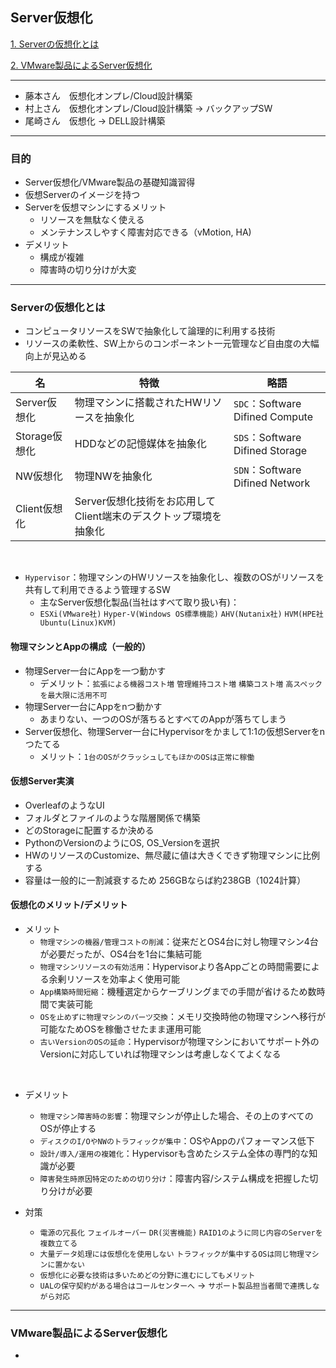## Server仮想化

[1. Serverの仮想化とは](#Serverの仮想化とは)

[2. VMware製品によるServer仮想化](#VMware製品によるServer仮想化)

---

- 藤本さん　仮想化オンプレ/Cloud設計構築 
- 村上さん　仮想化オンプレ/Cloud設計構築 -> バックアップSW
- 尾崎さん　仮想化 -> DELL設計構築

---

### 目的

- Server仮想化/VMware製品の基礎知識習得
- 仮想Serverのイメージを持つ
- Serverを仮想マシンにするメリット
  - リソースを無駄なく使える
  - メンテナンスしやすく障害対応できる（vMotion, HA)
- デメリット
  - 構成が複雑
  - 障害時の切り分けが大変

---

### Serverの仮想化とは

- コンピュータリソースをSWで抽象化して論理的に利用する技術
- リソースの柔軟性、SW上からのコンポーネント一元管理など自由度の大幅向上が見込める

|名| 特徴|略語|
|------|------|-----|
|Server仮想化|物理マシンに搭載されたHWリソースを抽象化|`SDC`：Software Difined Compute|
|Storage仮想化|HDDなどの記憶媒体を抽象化|`SDS`：Software Difined Storage|
|NW仮想化|物理NWを抽象化|`SDN`：Software Difined Network|
|Client仮想化|Server仮想化技術をお応用してClient端末のデスクトップ環境を抽象化||

<br>

- `Hypervisor`：物理マシンのHWリソースを抽象化し、複数のOSがリソースを共有して利用できるよう管理するSW
  - 主なServer仮想化製品(当社はすべて取り扱い有)：
  - `ESXi(VMware社)` `Hyper-V(Windows OS標準機能)` `AHV(Nutanix社)` `HVM(HPE社 Ubuntu(Linux)KVM)`

#### 物理マシンとAppの構成（一般的）

- 物理Server一台にAppを一つ動かす
  - デメリット：`拡張による機器コスト増` `管理維持コスト増` `構築コスト増` `高スペックを最大限に活用不可`
- 物理Server一台にAppをnつ動かす
  - あまりない、一つのOSが落ちるとすべてのAppが落ちてしまう
- Server仮想化、物理Server一台にHypervisorをかまして1:1の仮想Serverをnつたてる
  - メリット：`1台のOSがクラッシュしてもほかのOSは正常に稼働`
 
#### 仮想Server実演

- OverleafのようなUI
- フォルダとファイルのような階層関係で構築
- どのStorageに配置するか決める
- PythonのVersionのようにOS, OS_Versionを選択
- HWのリソースのCustomize、無尽蔵に値は大きくできず物理マシンに比例する
- 容量は一般的に一割減衰するため 256GBならば約238GB（1024計算）

#### 仮想化のメリット/デメリット

- メリット
  - `物理マシンの機器/管理コストの削減`：従来だとOS4台に対し物理マシン4台が必要だったが、OS4台を1台に集結可能
  - `物理マシンリソースの有効活用`：Hypervisorより各Appごとの時間需要による余剰リソースを効率よく使用可能
  - `App構築時間短縮`：機種選定からケーブリングまでの手間が省けるため数時間で実装可能
  - `OSを止めずに物理マシンのパーツ交換`：メモリ交換時他の物理マシンへ移行が可能なためOSを稼働させたまま運用可能
  - `古いVersionのOSの延命`：Hypervisorが物理マシンにおいてサポート外のVersionに対応していれば物理マシンは考慮しなくてよくなる

<br>

- デメリット
  - `物理マシン障害時の影響`：物理マシンが停止した場合、その上のすべてのOSが停止する
  - `ディスクのI/OやNWのトラフィックが集中`：OSやAppのパフォーマンス低下
  - `設計/導入/運用の複雑化`：Hypervisorも含めたシステム全体の専門的な知識が必要
  - `障害発生時原因特定のための切り分け`：障害内容/システム構成を把握した切り分けが必要
 
- 対策
  - `電源の冗長化` `フェイルオーバー` `DR(災害機能)` `RAID1のように同じ内容のServerを複数立てる`
  - `大量データ処理には仮想化を使用しない` `トラフィックが集中するOSは同じ物理マシンに置かない`
  - `仮想化に必要な技術は多いためどの分野に進むにしてもメリット`
  - `UALの保守契約がある場合はコールセンターへ` -> `サポート製品担当者間で連携しながら対応`
 
---

### VMware製品によるServer仮想化
  - 
